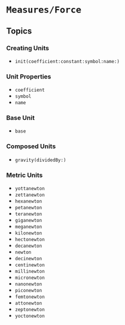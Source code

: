 # ``Measures/Force``

## Topics

### Creating Units

- ``init(coefficient:constant:symbol:name:)``

### Unit Properties

- ``coefficient``
- ``symbol``
- ``name``

### Base Unit

- ``base``

### Composed Units

- ``gravity(dividedBy:)``

### Metric Units

- ``yottanewton``
- ``zettanewton``
- ``hexanewton``
- ``petanewton``
- ``teranewton``
- ``giganewton``
- ``meganewton``
- ``kilonewton``
- ``hectonewton``
- ``decanewton``
- ``newton``
- ``decinewton``
- ``centinewton``
- ``millinewton``
- ``micronewton``
- ``nanonewton``
- ``piconewton``
- ``femtonewton``
- ``attonewton``
- ``zeptonewton``
- ``yoctonewton``
